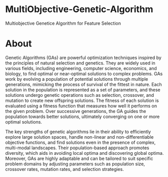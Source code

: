 # MultiObjective-Genetic-Algorithm
Multiobjective Genetice Algorithm for Feature Selection

# About

Genetic Algorithms (GAs) are powerful optimization techniques inspired by the principles of natural selection and genetics. They are widely used in various fields, including engineering, computer science, economics, and biology, to find optimal or near-optimal solutions to complex problems. GAs work by evolving a population of potential solutions through multiple generations, mimicking the process of survival of the fittest in nature. Each solution in the population is represented as a set of parameters, and these solutions undergo genetic operations such as selection, crossover, and mutation to create new offspring solutions. The fitness of each solution is evaluated using a fitness function that measures how well it performs on the given problem. Over successive generations, the GA guides the population towards better solutions, ultimately converging on one or more optimal solutions.

The key strengths of genetic algorithms lie in their ability to efficiently explore large solution spaces, handle non-linear and non-differentiable objective functions, and find solutions even in the presence of complex, multi-modal landscapes. Their population-based approach promotes diversity, which aids in avoiding local optima and discovering global optima. Moreover, GAs are highly adaptable and can be tailored to suit specific problem domains by adjusting parameters such as population size, crossover rates, mutation rates, and selection strategies.

